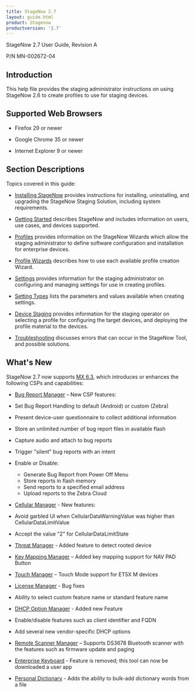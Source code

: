 ```yaml
---
title: StageNow 2.7
layout: guide.html
product: Stagenow
productversion: '2.7'
---
```


StageNow 2.7 User Guide, Revision A

P/N MN-002672-04

## Introduction
This help file provides the staging administrator instructions on using StageNow 2.6 to create profiles to use for staging devices.

## Supported Web Browsers

* Firefox 29 or newer

* Google Chrome 35 or newer 

* Internet Explorer 9 or newer

## Section Descriptions
Topics covered in this guide:

* [Installing StageNow](../installing) provides instructions for installing, uninstalling, and upgrading the StageNow Staging Solution, including system requirements.

* [Getting Started](../gettingstarted) describes StageNow and includes information on users, use cases, and devices supported.

* [Profiles](../stagingprofiles) provides information on the StageNow Wizards which allow the staging administrator to define software configuration and installation for enterprise devices.

* [Profile Wizards](../ProfileWizards) describes how to use each available profile creation Wizard.

* [Settings](../settingconfig) provides information for the staging administrator on configuring and managing settings for use in creating profiles.

* [Setting Types](../CSPreference) lists the parameters and values available when creating settings.

* [Device Staging](../stageclient) provides information for the staging operator on selecting a profile for configuring the target devices, and deploying the profile material to the devices.

* [Troubleshooting](../troubleshooting) discusses errors that can occur in the StageNow Tool, and possible solutions.

## What's New
StageNow 2.7 now supports [MX 6.3](../stagingprofiles/#mx6xselection), which introduces or enhances the following CSPs and capabilities:

* [Bug Report Manager](../csp/bugreportmgr) – New CSP features:
 * Set Bug Report Handling to default (Android) or custom (Zebra)
 * Present device-user questionnaire to collect additional information
 * Store an unlimited number of bug report files in available flash
 * Capture audio and attach to bug reports
 * Trigger "silent" bug reports with an intent 
 * Enable or Disable:
	* Generate Bug Report from Power Off Menu
	* Store reports in flash memory
	* Send reports to a specified email address
	* Upload reports to the Zebra Cloud

* [Cellular Manager](../csp/cellular) - New features: 
 * Avoid garbled UI when CellularDataWarningValue was higher than CellularDataLimitValue
 * Accept the value "2" for CellularDataLimitState

* [Threat Manager](../csp/threat) - Added feature to detect rooted device
* [Key Mapping Manager](../csp/keymap) – Added key mapping support for NAV PAD Button
* [Touch Manager](../csp/touch) – Touch Mode support for ET5X M devices
* [License Manager](../csp/license) - Bug fixes
 * Ability to select custom feature name or standard feature name

* [DHCP Option Manager](../csp/dhcp) - Added new Feature
 * Enable/disable features such as client identifier and FQDN
 * Add several new vendor-specific DHCP options

* [Remote Scanner Manager](../csp/rsm) – Supports DS3678 Bluetooth scanner with the features such as firmware update and paging
* [Enterprise Keyboard](/enterprise-keyboard/1-4/guide/about/) - Feature is removed; this tool can now be downloaded a user app
* [Personal Dictionary](../csp/personaldictionary) - Adds the ability to bulk-add dictionary words from a file
